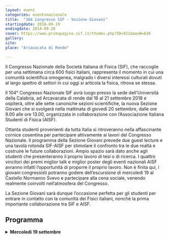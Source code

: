 ```yaml
---
layout: event
categories: eventonazionale
title:  "104 Congresso SIF - Sezione Giovani"
startingdate: 2018-09-19
endingdate: 2018-09-20
cover: https://www.primapagina.sif.it/thumbs.php?ID=821&maxW=630
gallery: 
site: 
place: "Arcavacata di Rende"

---
```


Il Congresso Nazionale della Società Italiana di Fisica (SIF), che raccoglie per una settimana circa 600 fisici italiani, rappresenta il momento in cui una comunità scientifica omogenea, malgrado i diversi interessi culturali dovuti al largo spettro di settori in cui oggi si articola la fisica, ritrova se stessa.

Il 104° Congresso Nazionale SIF avrà luogo presso la sede dell'Università della Calabria, ad Arcavacata di rende dal 16 al 21 settembre 2018 e ospiterà, oltre alle sette canoniche sezioni scientifiche, la nuova Sezione Giovani che si svolgerà nella mattinata di giovedì 20 settembre, dalle ore 9.00 alle ore 13.00, organizzata in collaborazione con l’Associazione Italiana Studenti di Fisica (AISF).

Ottanta studenti provenienti da tutta Italia si ritroveranno nella affascinante cornice cosentina per partecipare attivamente ai lavori del Congresso Nazionale. Il programma della Sezione Giovani prevede due guest lecture e una tavola rotonda SIF-AISF per stimolare il confronto tra le due realtà e costruire le future collaborazioni. Ampio spazio sarà dato anche agli studenti che presenteranno il proprio lavoro di tesi o di ricerca. I quattro vincitori dei premi miglior talk e miglior poster degli eventi nazionali AISF avranno infatti l’opportunità di proporre il proprio lavoro. Non è finita qui, i giovani congressisti potranno godere dell’escursione di mercoledì 19 al Castello Normanno Svevo e partecipare alla cena sociale, venendo realmente coinvolti nell’atmosfera del Congresso.

La Sezione Giovani sarà dunque l’occasione perfetta per gli studenti per entrare in contatto con la comunità dei Fisici italiani, nonché la prima importante collaborazione tra SIF e AISF. 

## Programma
<details>
  <summary>
    <strong>Mercoledì 19 settembre</strong>
  </summary>
  
<table class="table table-striped table-bordered">
<thead>
<tr>
<th>Ora</th>
<th>Argomento</th>
</tr>
</thead>
<tbody>
<tr>
<td>09.00-11.00</td>
<td>Presentazione AISF</td>
</tr>
<tr>
<td>11.00-13.00</td>
<td>Sagra della Salsiccia</td>
</tr>
<tr>
<td>09.00-11.00</td>
<td>Presentazione AISF</td>
</tr>
<tr>
<td>11.00-13.00</td>
<td>Sagra della Salsiccia</td>
</tr>
<tr>
<td>09.00-11.00</td>
<td>Presentazione AISF</td>
</tr>
<tr>
<td>11.00-13.00</td>
<td>Sagra della Salsiccia</td>
</tr>
</tbody>
</table>
</details>

